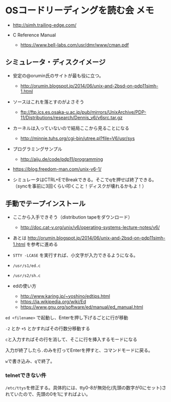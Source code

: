# OSコードリーディングを読む会 メモ

- http://simh.trailing-edge.com/

- C Reference Manual
  - https://www.bell-labs.com/usr/dmr/www/cman.pdf

## シミュレータ・ディスクイメージ
- 安定の@orumin氏のサイトが最も役に立つ。
  - http://orumin.blogspot.jp/2014/06/unix-and-2bsd-on-pdp11simh-1.html
  
- ソースはこれを落とすのがよさそう
  - ftp://ftp.ics.es.osaka-u.ac.jp/pub/mirrors/UnixArchive/PDP-11/Distributions/research/Dennis_v6/v6src.tar.gz

- カーネルは入っていないので結局ここから見ることになる
  - http://minnie.tuhs.org/cgi-bin/utree.pl?file=V6/usr/sys

- プログラミングサンプル
  - http://aiju.de/code/pdp11/programming
  
- https://blog.freedom-man.com/unix-v6-1/

- シミュレータはCTRL+EでBreakできる。そこでqを押せば終了できる。（syncを事前に3回くらい叩くこと！ディスクが壊れるかもよ！）


## 手動でテープインストール

- ここから入手できそう（distribution tapeをダウンロード）
  - http://doc.cat-v.org/unix/v6/operating-systems-lecture-notes/v6/

- あとは http://orumin.blogspot.jp/2014/06/unix-and-2bsd-on-pdp11simh-1.html を参考に進める

- `STTY -LCASE` を実行すれば、小文字が入力できるようになる。

- `/usr/s1/ed.c`
- `/usr/s2/sh.c`

- edの使い方
  - http://www.karing.jp/~yoshino/edtips.html
  - https://ja.wikipedia.org/wiki/Ed
  - https://www.gnu.org/software/ed/manual/ed_manual.html
  
`ed <filename>` で起動し、Enterを押し下げるごとに行が移動

`-2` とか `+5` とかすればその行数分移動する

`c`と入力すればその行を消して、そこに行を挿入するモードになる

入力が終了したら`.`のみを打ってEnterを押すと、コマンドモードに戻る。

`w`で書き込み、`q`で終了。

### telnetできない件
`/etc/ttys`を修正する。具体的には、tty0-8が無効化(先頭の数字が0にセット)されていたので、先頭の0を1にすればよい。
